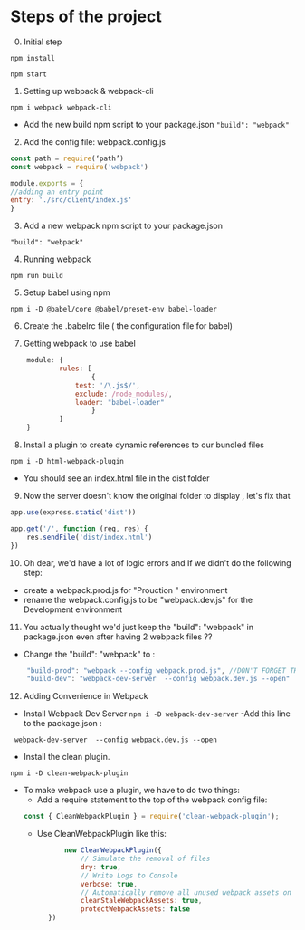 # Steps of the project 

0. Initial step
```
npm install
```
```
npm start 
```

1. Setting up webpack & webpack-cli

```
npm i webpack webpack-cli
```

- Add the new build npm script to your package.json ``` "build": "webpack" ```

2. Add the config file: webpack.config.js
```javascript
const path = require(‘path’) 
const webpack = require('webpack')

module.exports = {
//adding an entry point 
entry: './src/client/index.js'
}
```

3. Add a new webpack npm script to your package.json
```
"build": "webpack"
```

4. Running webpack 
```
npm run build
```
5. Setup babel using npm

```
npm i -D @babel/core @babel/preset-env babel-loader
```
6. Create the .babelrc file ( the configuration file for babel)

7. Getting webpack to use babel
```javascript
    module: {
            rules: [
                    {
                test: '/\.js$/',
                exclude: /node_modules/,
                loader: "babel-loader"
                    }
            ]
    }
```
8. Install a plugin to create dynamic references to our bundled files
```
npm i -D html-webpack-plugin
```
- You should see an index.html file in the dist folder

9. Now the server doesn't know the original folder to display , let's fix that

```javascript
app.use(express.static('dist'))

app.get('/', function (req, res) {
    res.sendFile('dist/index.html')
})

```
10. Oh dear, we'd have a lot of logic errors and If we didn't do the following step: 
- create a webpack.prod.js for "Prouction " environment
- rename the webpack.config.js to be "webpack.dev.js" for the Development environment

11. You actually thought we'd just keep the "build": "webpack" in package.json even after having 2 webpack files ??
- Change the "build": "webpack" to : 

```javascript
    "build-prod": "webpack --config webpack.prod.js", //DON'T FORGET THE COMMA " , " 
    "build-dev": "webpack-dev-server  --config webpack.dev.js --open"
```
12. Adding Convenience in Webpack
- Install Webpack Dev Server 
``` npm i -D webpack-dev-server ```
-Add this line to the package.json :
```
 webpack-dev-server  --config webpack.dev.js --open
```
- Install the clean plugin. 

```
npm i -D clean-webpack-plugin
```
- To make webpack use a plugin, we have to do two things:
  - Add a require statement to the top of the webpack config file:
  ```javascript
  const { CleanWebpackPlugin } = require('clean-webpack-plugin');
  ```
  - Use CleanWebpackPlugin like this:
  ```javascript
            new CleanWebpackPlugin({
                // Simulate the removal of files
                dry: true,
                // Write Logs to Console
                verbose: true,
                // Automatically remove all unused webpack assets on rebuild
                cleanStaleWebpackAssets: true,
                protectWebpackAssets: false
        })
  ```
